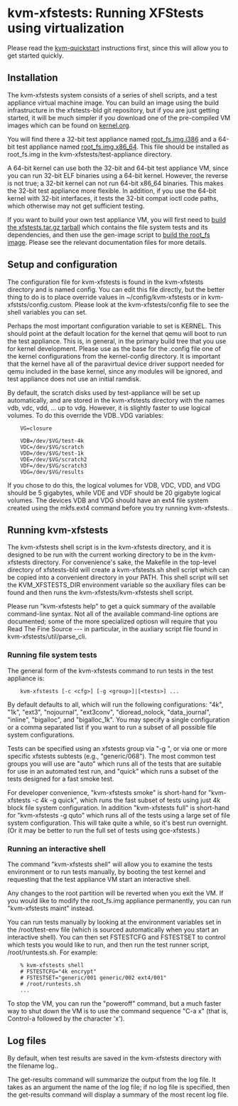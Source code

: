 # kvm-xfstests: Running XFStests using virtualization

Please read the [kvm-quickstart](kvm-quickstart.md) instructions
first, since this will allow you to get started quickly.

## Installation

The kvm-xfstests system consists of a series of shell scripts, and a
test appliance virtual machine image.  You can build an image using
the build infrastructure in the xfstests-bld git repository, but if
you are just getting started, it will be much simpler if you download
one of the pre-compiled VM images which can be found on
[kernel.org](https://www.kernel.org/pub/linux/kernel/people/tytso/kvm-xfstests).

You will find there a 32-bit test appliance named
[root_fs.img.i386](https://www.kernel.org/pub/linux/kernel/people/tytso/kvm-xfstests/root_fs.img.i386)
and a 64-bit test appliance named
[root_fs.img.x86_64](https://www.kernel.org/pub/linux/kernel/people/tytso/kvm-xfstests/root_fs.img.x86_64).
This file should be installed as root_fs.img in the
kvm-xfstests/test-appliance directory.

A 64-bit kernel can use both the 32-bit and 64-bit test appliance VM,
since you can run 32-bit ELF binaries using a 64-bit kernel.  However,
the reverse is not true; a 32-bit kernel can not run 64-bit x86_64
binaries.  This makes the 32-bit test appliance more flexible.  In
addition, if you use the 64-bit kernel with 32-bit interfaces, it
tests the 32-bit compat ioctl code paths, which otherwise may not get
sufficient testing.

If you want to build your own test appliance VM, you will first need
to [build the xfstests.tar.gz tarball](building-xfstests.md) which
contains the file system tests and its dependencies, and then use the
gen-image script to [build the root_fs image](building-rootfs.md).
Please see the relevant documentation files for more details.

## Setup and configuration

The configuration file for kvm-xfstests is found in the kvm-xfstests
directory and is named config.  You can edit this file directly, but
the better thing to do is to place override values in
~/config/kvm-xfstests or in kvm-xfststs/config.custom.  Please look at
the kvm-xfstests/config file to see the shell variables you can set.

Perhaps the most important configuration variable to set is KERNEL.
This should point at the default location for the kernel that qemu
will boot to run the test appliance.  This is, in general, in the
primary build tree that you use for kernel development.  Please use as
the base for the .config file one of the kernel configurations from
the kernel-config directory.  It is important that the kernel have all
of the paravirtual device driver support needed for qemu included in
the base kernel, since any modules will be ignored, and test appliance
does not use an initial ramdisk.

By default, the scratch disks used by test-appliance will be set up
automatically, and are stored in the kvm-xfstests directory with the
names vdb, vdc, vdd, ... up to vdg.  However, it is slightly faster to
use logical volumes.  To do this override the VDB..VDG variables:

        VG=closure

        VDB=/dev/$VG/test-4k
        VDC=/dev/$VG/scratch
        VDD=/dev/$VG/test-1k
        VDE=/dev/$VG/scratch2
        VDF=/dev/$VG/scratch3
        VDG=/dev/$VG/results

If you chose to do this, the logical volumes for VDB, VDC, VDD, and
VDG should be 5 gigabytes, while VDE and VDF should be 20 gigabyte
logical volumes.  The devices VDB and VDG should have an ext4 file
system created using the mkfs.ext4 command before you try running kvm-xfstests.

## Running kvm-xfstests

The kvm-xfstests shell script is in the kvm-xfstests directory, and it
is designed to be run with the current working directory to be in the
kvm-xfstests directory.  For convenience's sake, the Makefile in the
top-level directory of xfstests-bld will create a kvm-xfstests.sh
shell script which can be copied into a convenient directory in your
PATH.  This shell script will set the KVM_XFSTESTS_DIR environment
variable so the auxiliary files can be found and then runs the
kvm-xfstests/kvm-xfstests shell script.

Please run "kvm-xfstests help" to get a quick summary of the available
command-line syntax.  Not all of the available command-line options
are documented; some of the more specialized optiosn will require that
you Read The Fine Source --- in particular, in the auxliary script
file found in kvm-xfstests/util/parse_cli.

### Running file system tests

The general form of the kvm-xfstests command to run tests in the test
appliance is:

        kvm-xfstests [-c <cfg>] [-g <group>]|[<tests>] ...


By default <cfg> defaults to all, which will run the following
configurations: "4k", "1k", "ext3", "nojournal", "ext3conv",
"dioread_nolock, "data_journal", "inline", "bigalloc", and
"bigalloc_1k".  You may specify a single configuration or a comma
separated list if you want to run a subset of all possible file system
configurations.

Tests can be specified using an xfstests group via "-g <group>", or
via one or more specific xfstests subtests (e.g., "generic/068").  The
most common test groups you will use are "auto" which runs all of the
tests that are suitable for use in an automated test run, and "quick"
which runs a subset of the tests designed for a fast smoke test.

For developer convenience, "kvm-xfstests smoke" is short-hand for
"kvm-xfstests -c 4k -g quick", which runs the fast subset of tests
using just 4k block file system configuration.  In addition
"kvm-xfstests full" is short-hand for "kvm-xfstests -g quto" which
runs all of the tests using a large set of file system configuration.
This will take quite a while, so it's best run overnight.  (Or it may
be better to run the full set of tests using gce-xfstests.)

### Running an interactive shell

The command "kvm-xfstests shell" will allow you to examine the tests
environment or to run tests manually, by booting the test kernel and
requesting that the test appliance VM start an interactive shell.

Any changes to the root partition will be reverted when you exit the
VM.  If you would like to modify the root_fs.img appliance
permanently, you can run "kvm-xfstests maint" instead.

You can run tests manually by looking at the environment variables set
in the /root/test-env file (which is sourced automatically when you
start an interactive shell).  You can then set FSTESTCFG and FSTESTSET
to control which tests you would like to run, and then run the test
runner script, /root/runtests.sh.  For example:

        % kvm-xfstests shell
        # FSTESTCFG="4k encrypt"
        # FSTESTSET="generic/001 generic/002 ext4/001"
        # /root/runtests.sh
        ...

To stop the VM, you can run the "poweroff" command, but a much faster way
to shut down the VM is to use the command sequence "C-a x" (that is,
Control-a followed by the character 'x'). 

## Log files

By default, when test results are saved in the kvm-xfstests directory
with the filename log.<DATECODE>.

The get-results command will summarize the output from the log file.
It takes as an argument the name of the log file; if no log file is
specified, then the get-results command will display a summary of the
most recent log file.
